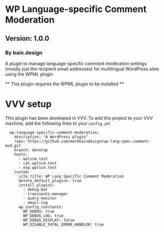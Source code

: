 # WP Language-specific Comment Moderation

## Version: 1.0.0

### By bain.design

A plugin to manage language-specific comment moderation settings (mostly just the recipient email addresses) for multilingual WordPress sites using the WPML plugin

** This plugin requires the WPML plugin to be installed **

# VVV setup
This plugin has been developed in VVV. To add this project to your VVV machine, add the following lines to your `config.yml` 

```
  wp-language-specific-comment-moderation:
    description: "A WordPress plugin"
    repo: https://github.com/markbaindesign/wp-lang-spec-comment-mod.git
    branch: develop
    hosts:
      - wplscm.test
      - cat.wplscm.test
      - esp.wplscm.test
    custom:
      site_title: WP Lang Specific Comment Moderation
      delete_default_plugins: true
      install_plugins:
        - debug-bar
        - transients-manager
        - query-monitor
        - email-log
      wp_config_constants:
        WP_DEBUG: true
        WP_DEBUG_LOG: true
        WP_DEBUG_DISPLAY: false
        WP_DISABLE_FATAL_ERROR_HANDLER: true
```